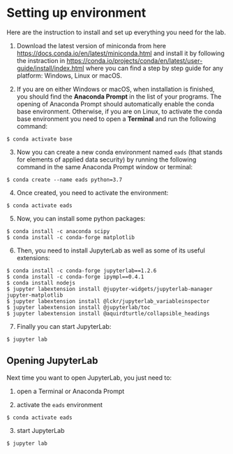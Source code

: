 # Setting up environment

Here are the instruction to install and set up everything you need for the lab.

1. Download the latest version of miniconda from here https://docs.conda.io/en/latest/miniconda.html and install it by following the instraction in https://conda.io/projects/conda/en/latest/user-guide/install/index.html where you can find a step by step guide for any platform: Windows, Linux or macOS.


2. If you are on either Windows or macOS, when installation is finished, you should find the **Anaconda Prompt** in the list of your programs. The opening of Anaconda Prompt should automatically enable the conda base environment. Otherwise, if you are on Linux, to activate the conda base environment you need to open a **Terminal** and run the following command: 
```
$ conda activate base
```


3. Now you can create a new conda environment named `eads` (that stands for elements of applied data security) by running the following command in the same Anaconda Prompt window or terminal:
```
$ conda create --name eads python=3.7
```


4. Once created, you need to activate the environment:
```
$ conda activate eads
```


5. Now, you can install some python packages:
```
$ conda install -c anaconda scipy
$ conda install -c conda-forge matplotlib
```


6. Then, you need to install JupyterLab as well as some of its useful extensions:
```
$ conda install -c conda-forge jupyterlab==1.2.6
$ conda install -c conda-forge ipympl==0.4.1
$ conda install nodejs
$ jupyter labextension install @jupyter-widgets/jupyterlab-manager jupyter-matplotlib
$ jupyter labextension install @lckr/jupyterlab_variableinspector
$ jupyter labextension install @jupyterlab/toc
$ jupyter labextension install @aquirdturtle/collapsible_headings
```


7. Finally you can start JupyterLab:
```
$ jupyter lab
```

## Opening JupyterLab 

Next time you want to open JupyterLab, you just need to:

1. open a Terminal or Anaconda Prompt


2. activate the `eads` environment
```
$ conda activate eads
```


3. start JupyterLab
```
$ jupyter lab
```